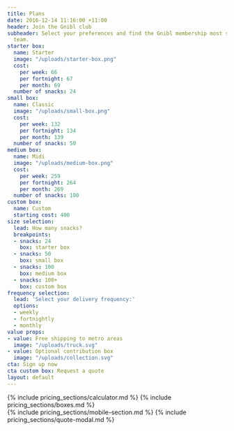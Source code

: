 ```yaml
---
title: Plans
date: 2016-12-14 11:16:00 +11:00
header: Join the Gnibl club
subheader: Select your preferences and find the Gnibl membership most suited to your
  team.
starter box:
  name: Starter
  image: "/uploads/starter-box.png"
  cost:
    per week: 66
    per fortnight: 67
    per month: 69
  number of snacks: 24
small box:
  name: Classic
  image: "/uploads/small-box.png"
  cost:
    per week: 132
    per fortnight: 134
    per month: 139
  number of snacks: 50
medium box:
  name: Midi
  image: "/uploads/medium-box.png"
  cost:
    per week: 259
    per fortnight: 264
    per month: 269
  number of snacks: 100
custom box:
  name: Custom
  starting cost: 400
size selection:
  lead: How many snacks?
  breakpoints:
  - snacks: 24
    box: starter box
  - snacks: 50
    box: small box
  - snacks: 100
    box: medium box
  - snacks: 100+
    box: custom box
frequency selection:
  lead: 'Select your delivery frequency:'
  options:
  - weekly
  - fortnightly
  - monthly
value props:
- value: Free shipping to metro areas
  image: "/uploads/truck.svg"
- value: Optional contribution box
  image: "/uploads/collection.svg"
cta: Sign up now
cta custom box: Request a quote
layout: default
---
```


<main class="pricing fixed-header dotted-bg">
<div class="desktop">
<div class="table"></div>
{% include pricing_sections/calculator.md %}
{% include pricing_sections/boxes.md %}
</div>
{% include pricing_sections/mobile-section.md %}
  {% include pricing_sections/quote-modal.md %}
</main>
